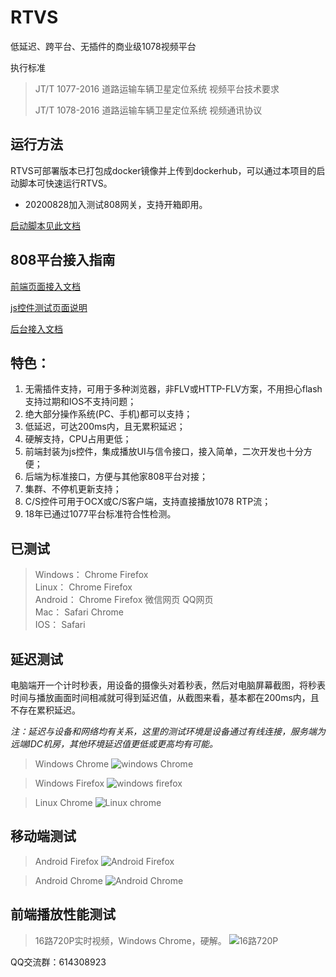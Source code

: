 # RTVS
低延迟、跨平台、无插件的商业级1078视频平台

执行标准
> JT/T 1077-2016 道路运输车辆卫星定位系统 视频平台技术要求
> 
> JT/T 1078-2016 道路运输车辆卫星定位系统 视频通讯协议

## 运行方法
RTVS可部署版本已打包成docker镜像并上传到dockerhub，可以通过本项目的启动脚本可快速运行RTVS。

+ 20200828加入测试808网关，支持开箱即用。

[启动脚本见此文档](script/README.md)


## 808平台接入指南
[前端页面接入文档](JsAccess.md)

[js控件测试页面说明](test/)


[后台接入文档](Platform808Access.md)



## 特色：
1. 无需插件支持，可用于多种浏览器，非FLV或HTTP-FLV方案，不用担心flash支持过期和IOS不支持问题；
2. 绝大部分操作系统(PC、手机)都可以支持；
3. 低延迟，可达200ms内，且无累积延迟；
4. 硬解支持，CPU占用更低；
5. 前端封装为js控件，集成播放UI与信令接口，接入简单，二次开发也十分方便；
6. 后端为标准接口，方便与其他家808平台对接；
7. 集群、不停机更新支持；
8. C/S控件可用于OCX或C/S客户端，支持直接播放1078 RTP流；
9. 18年已通过1077平台标准符合性检测。

## 已测试

> Windows： Chrome Firefox  
> Linux： Chrome Firefox  
> Android： Chrome Firefox 微信网页 QQ网页  
> Mac： Safari Chrome  
> IOS： Safari

## 延迟测试
电脑端开一个计时秒表，用设备的摄像头对着秒表，然后对电脑屏幕截图，将秒表时间与播放画面时间相减就可得到延迟值，从截图来看，基本都在200ms内，且不存在累积延迟。

*注：延迟与设备和网络均有关系，这里的测试环境是设备通过有线连接，服务端为远端IDC机房，其他环境延迟值更低或更高均有可能。* 

> Windows Chrome
![windows Chrome](https://img-blog.csdnimg.cn/20200817154414395.jpg?x-oss-process=image/watermark,type_ZmFuZ3poZW5naGVpdGk,shadow_10,text_aHR0cHM6Ly9ibG9nLmNzZG4ubmV0L3ZhbmpvZ2U=,size_16,color_FFFFFF,t_70#pic_center)

> Windows Firefox
![windows firefox](https://img-blog.csdnimg.cn/20200817154454106.jpg?x-oss-process=image/watermark,type_ZmFuZ3poZW5naGVpdGk,shadow_10,text_aHR0cHM6Ly9ibG9nLmNzZG4ubmV0L3ZhbmpvZ2U=,size_16,color_FFFFFF,t_70#pic_center)

> Linux Chrome
![Linux chrome](https://img-blog.csdnimg.cn/20200817170544901.jpg?x-oss-process=image/watermark,type_ZmFuZ3poZW5naGVpdGk,shadow_10,text_aHR0cHM6Ly9ibG9nLmNzZG4ubmV0L3ZhbmpvZ2U=,size_16,color_FFFFFF,t_70#pic_center)

## 移动端测试 
> Android Firefox
![Android Firefox](https://img-blog.csdnimg.cn/20200820104203412.jpg?x-oss-process=image/watermark,type_ZmFuZ3poZW5naGVpdGk,shadow_10,text_aHR0cHM6Ly9ibG9nLmNzZG4ubmV0L3ZhbmpvZ2U=,size_16,color_FFFFFF,t_70#pic_center)

> Android Chrome
![Android Chrome](https://img-blog.csdnimg.cn/2020082010424656.jpg?x-oss-process=image/watermark,type_ZmFuZ3poZW5naGVpdGk,shadow_10,text_aHR0cHM6Ly9ibG9nLmNzZG4ubmV0L3ZhbmpvZ2U=,size_16,color_FFFFFF,t_70#pic_center)


## 前端播放性能测试

> 16路720P实时视频，Windows Chrome，硬解。
![16路720P](https://img-blog.csdnimg.cn/20200820101716110.jpg?x-oss-process=image/watermark,type_ZmFuZ3poZW5naGVpdGk,shadow_10,text_aHR0cHM6Ly9ibG9nLmNzZG4ubmV0L3ZhbmpvZ2U=,size_16,color_FFFFFF,t_70#pic_center)

QQ交流群：614308923
